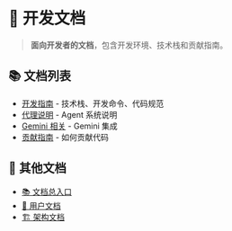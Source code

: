 # 🔧 开发文档

> **面向开发者的文档**，包含开发环境、技术栈和贡献指南。

## 📚 文档列表

- [开发指南](DEVELOPMENT.md) - 技术栈、开发命令、代码规范
- [代理说明](../../AGENTS.md) - Agent 系统说明
- [Gemini 相关](GEMINI.md) - Gemini 集成
- [贡献指南](contributing.md) - 如何贡献代码

## 🔗 其他文档

- [📚 文档总入口](../README.md)
- [👤 用户文档](../user/README.md)
- [🏗️ 架构文档](../architecture/README.md)
